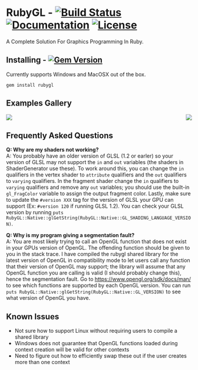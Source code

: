 RubyGL - [![Build Status](https://travis-ci.org/GGist/RubyGL.svg)](https://travis-ci.org/GGist/RubyGL) [![Documentation](http://img.shields.io/badge/docs-in--progress-blue.svg)](http://ggist.github.io/RubyGL/index.html) [![License](http://img.shields.io/badge/license-MIT-lightgrey.svg)](https://raw.githubusercontent.com/GGist/RubyGL/master/LICENSE)
=======
A Complete Solution For Graphics Programming In Ruby.

Installing - [![Gem Version](https://badge.fury.io/rb/rubygl.svg)](http://badge.fury.io/rb/rubygl)
----------
Currently supports Windows and MacOSX out of the box.
```
gem install rubygl
```

Examples Gallery
----------------
<img src="https://cloud.githubusercontent.com/assets/5248583/5156041/53eeb3ce-725b-11e4-908b-0b5aa7b37e2e.gif">
<img align="right" src="https://cloud.githubusercontent.com/assets/5248583/5156042/55d1ee0e-725b-11e4-9edf-b240051a41b7.gif">

Frequently Asked Questions
--------------------------
**Q: Why are my shaders not working?**  
A: You probably have an older version of GLSL (1.2 or earler) so your version of GLSL may not support the ```in``` and ```out``` 
variables (the shaders in ShaderGenerator use these). To work around this, you can change the ```in``` qualifiers in the 
vertex shader to ```attribute``` qualifiers and the ```out``` qualifiers to ```varying``` qualifiers. In the fragment 
shader change the ```in``` qualifiers to ```varying``` qualifiers and remove any ```out``` variables; you should use the 
built-in ```gl_FragColor``` variable to assign the output fragment color. Lastly, make sure to update the ```#version XXX```
tag for the version of GLSL your GPU can support (Ex: ```#version 120``` if running GLSL 1.2). You can check your
GLSL version by running ```puts RubyGL::Native::glGetString(RubyGL::Native::GL_SHADING_LANGUAGE_VERSION)```.

**Q: Why is my program giving a segmentation fault?**  
A: You are most likely trying to call an OpenGL function that does not exist in your GPUs version of OpenGL. The offending
function should be given to you in the stack trace. I have compiled the rubygl shared library for the latest version of OpenGL
in compatibility mode to let users call any function that their version of OpenGL may support; the library will assume
that any OpenGL function you are calling is valid (I should probably change this), hence the segmentation fault. Go to 
https://www.opengl.org/sdk/docs/man/ to see which functions are supported by each OpenGL version. You can run 
```puts RubyGL::Native::glGetString(RubyGL::Native::GL_VERSION)``` to see what version of OpenGL you have.

Known Issues
------------
- Not sure how to support Linux without requiring users to compile a shared library
- Windows does not guarantee that OpenGL functions loaded during context creation will be valid for other contexts
 - Need to figure out how to efficiently swap these out if the user creates more than one context
